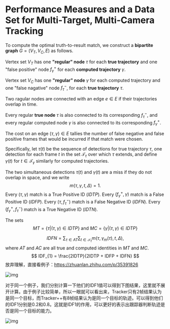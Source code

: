 # Performance Measures and a Data Set for Multi-Target, Multi-Camera Tracking

To compute the optimal truth-to-result match, we construct a **bipartite graph** $G = (V_{T}, V_{C}, E)$ as follows.

Vertex set $V_{T}$ has one **"regular" node** $\tau$ for each **true trajectory** and one "false positive" node $f_{\gamma}^{+}$ for each **computed trajectory** $\gamma$.

Vertex set $V_{C}$ has one **"regular" node** $\gamma$ for each computed trajectory and one "false nagative" node $f_{\tau}^{-}$, for each **true trajectory** $\tau$.

Two ragular nodes are connected with an edge $e \in E$ if their trajectories overlap in time.

Every regular **true node** $\tau$ is also connected to its corresponding $f_{\tau}^{-}$, and every regular computed node $\gamma$ is also connected to its corresponding $f_{\gamma}^{+}$.

The cost on an edge $(\tau, \gamma) \in E$ tallies the number of false negative and false positive frames that would be incurred if that match were chosen.

Specifically, let $\tau(t)$ be the sequence of detections for true trajectory $\tau$, one detection for each frame $t$ in the set $\mathcal{T}_{\tau}$ over which $\tau$ extends, and define $\gamma(t)$ for $t \in \mathcal{T}_{\gamma}$ similarly for computed trajectories.

The two simultaneous detections $\tau(t)$ and $\gamma(t)$ are a miss if they do not overlap in space, and we write
$$
m(\tau, \gamma, t, \mathit{\Delta}) = 1.
$$
Every $(\tau, \gamma)$ match is a True Positive ID $(IDTP)$. Every $(f_{\gamma}^{+}, \gamma)$ match is a False Positive ID $(IDFP)$. Every $(\tau, f_{\tau}^{-})$ match is a False Negative ID ($IDFN$). Every $(f_{\gamma}^{+}, f_{\tau}^{-})$ match is a  True Negative ID $(IDTN)$.

The sets
$$
MT = \{\tau|(\tau, \gamma) \in IDTP\} \text{ and } MC = \{\gamma|(\tau,\gamma) \in IDTP\}
$$

$$
IDFN = \sum_{\tau \in AT}\sum_{t \in \mathcal{T}_{\tau}}m(\tau, \gamma_{m}(\tau), t, 
\mathit{\Delta}),
$$
where $AT$ and $AC$ are all true and computed identities in $MT$ and $MC$.
$$
IDF_{1} = \frac{2IDTP}{2IDTP + IDFP + IDFN}
$$
放弃理解，直接看例子：https://zhuanlan.zhihu.com/p/35391826

![img](https://pic3.zhimg.com/80/v2-4a196b28e3752d9b40b6c05eaa76ef8e_1440w.jpg)

对于同一个例子，我们分别计算一下他们的IDF1值可以得到下图结果，这里就不展开计算。由于例子比较简单，所以一眼就可以看出来，Tracker只有2帧结果认为是同一个目标，而Tracker++有8帧结果认为是同一个目标的轨迹。可以得到他们的IDF1分别是0.2和0.8。这就是IDF1的作用，可以更好的表示出跟踪器判断轨迹是否是同一个目标的能力。

![img](https://pic1.zhimg.com/80/v2-482d3301dc78f538774b53b1bf64c3d0_1440w.jpg)